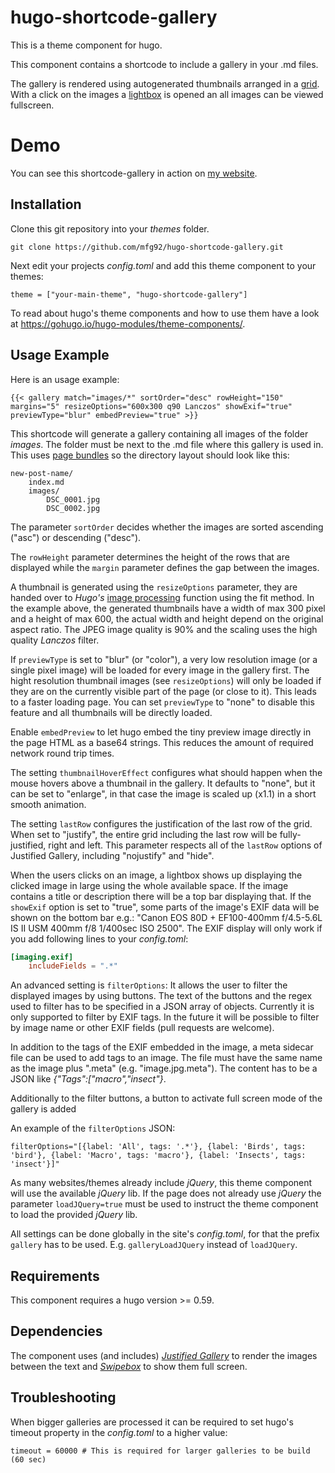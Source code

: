 # hugo-shortcode-gallery

This is a theme component for hugo.

This component contains a shortcode to include a gallery in your .md files.

The gallery is rendered using autogenerated thumbnails arranged in a
[grid](http://miromannino.github.io/Justified-Gallery/). With a click on the images
a [lightbox](http://brutaldesign.github.io/swipebox/) is opened an all images can be
viewed fullscreen.

# Demo

You can see this shortcode-gallery in action on [my website](https://matze.rocks/images/).

## Installation

Clone this git repository into your *themes* folder.

```
git clone https://github.com/mfg92/hugo-shortcode-gallery.git
```

Next edit your projects
*config.toml* and add this theme component to your themes:

```
theme = ["your-main-theme", "hugo-shortcode-gallery"]
```

To read about hugo's theme components and how to use them have a look at
https://gohugo.io/hugo-modules/theme-components/.


## Usage Example

Here is an usage example:

```
{{< gallery match="images/*" sortOrder="desc" rowHeight="150" margins="5" resizeOptions="600x300 q90 Lanczos" showExif="true" previewType="blur" embedPreview="true" >}}
```

This shortcode will generate a gallery containing all images of the folder *images*.
The folder must be next to the .md file where this gallery is used in. This uses [page bundles](https://gohugo.io/content-management/page-bundles/)
so the directory layout should look like this:

```
new-post-name/
    index.md
    images/
        DSC_0001.jpg
        DSC_0002.jpg
```

The parameter `sortOrder` decides whether the images are sorted ascending ("asc") or descending ("desc").

The `rowHeight` parameter determines the height of the rows that are displayed while the
`margin` parameter defines the gap between the images.

A thumbnail is generated using the `resizeOptions` parameter, they are handed over
to *Hugo's* [image processing](https://gohugo.io/content-management/image-processing/)
function using the fit method. In the example above, the generated thumbnails have a width of max 300 pixel and
a height of max 600, the actual width and height depend on the original aspect ratio. The JPEG image quality is 90% and the
scaling uses the high quality *Lanczos* filter.

If `previewType` is set to "blur" (or "color"), a very low resolution image (or a single pixel image) will be loaded for every image in the gallery first.
The hight resolution thumbnail images (see `resizeOptions`) will only be loaded if they are on the currently visible part of the page (or close to it).
This leads to a faster loading page. You can set `previewType` to "none" to disable this feature and all thumbnails will be directly loaded.

Enable `embedPreview` to let hugo embed the tiny preview image directly in the page HTML as a base64 strings. This reduces the amount of required network round trip times.

The setting `thumbnailHoverEffect` configures what should happen when the mouse hovers above a thumbnail in the gallery.
It defaults to "none", but it can be set to "enlarge", in that case the image is scaled up (x1.1) in a short smooth animation.

The setting `lastRow` configures the justification of the last row of the grid. When set to "justify", the entire grid including the last row will be fully-justified, right and left. This parameter respects all of the `lastRow` options of Justified Gallery, including "nojustify" and "hide".

When the users clicks on an image, a lightbox shows up displaying the clicked image in large using the whole available space.
If the image contains a title or description there will be a top bar displaying that.
If the `showExif` option is set to "true", some parts of the image's EXIF data will be shown on the bottom bar e.g.: "Canon EOS 80D + EF100-400mm f/4.5-5.6L IS II USM 400mm f/8 1/400sec ISO 2500".
The EXIF display will only work if you add following lines to your *config.toml*:
```TOML
[imaging.exif]
    includeFields = ".*"
```

An advanced setting is `filterOptions`: It allows the user to filter the displayed images by using buttons.
The text of the buttons and the regex used to filter has to be specified in a JSON array of objects. Currently it is only supported to filter by EXIF tags. In the future it will be possible to filter by image name or other EXIF fields (pull requests are welcome).

In addition to the tags of the EXIF embedded in the image, a meta sidecar file can be used to add tags to an image. The file must have the same name as the image plus ".meta" (e.g. "image.jpg.meta"). The content has to be a JSON like *{"Tags":["macro","insect"}*.

Additionally to the filter buttons, a button to activate full screen mode of the gallery is added

An example of the `filterOptions` JSON:
```
filterOptions="[{label: 'All', tags: '.*'}, {label: 'Birds', tags: 'bird'}, {label: 'Macro', tags: 'macro'}, {label: 'Insects', tags: 'insect'}]"
```

As many websites/themes already include *jQuery*, this theme component will use the available *jQuery* lib.
If the page does not already use *jQuery* the parameter `loadJQuery=true` must be used to
instruct the theme component to load the provided *jQuery* lib.

All settings can be done globally in the site's *config.toml*, for that the prefix `gallery` has to be used. E.g. `galleryLoadJQuery` instead of `loadJQuery`.

## Requirements

This component requires a hugo version >= 0.59.

## Dependencies

The component uses (and includes) [*Justified Gallery*](http://miromannino.github.io/Justified-Gallery/)
to render the images between the text and [*Swipebox*](http://brutaldesign.github.io/swipebox/)
to show them full screen.

## Troubleshooting

When bigger galleries are processed it can be required to set hugo's timeout property in the *config.toml* to a higher value:
```
timeout = 60000 # This is required for larger galleries to be build (60 sec)
```

